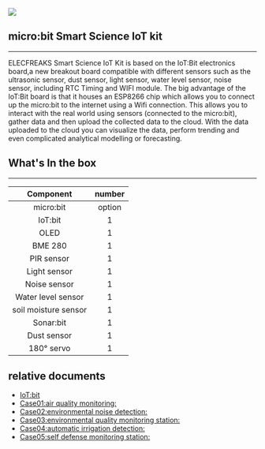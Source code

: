 ![](https://i.imgur.com/DbcyXDL.jpg)
## micro:bit Smart Science IoT kit
---

ELECFREAKS Smart Science IoT Kit is based on the IoT:Bit electronics board,a new breakout board compatible with different sensors such as the ultrasonic sensor, dust sensor, light sensor, water level sensor, noise sensor, including RTC Timing and WIFI module. The big advantage of the IoT:Bit board is that it houses an ESP8266 chip which allows you to connect up the micro:bit to the internet using a Wifi connection. This allows you to interact with the real world using sensors (connected to the micro:bit), gather data and then upload the collected data to the cloud. With the data uploaded to the cloud you can visualize the data, perform trending and even complicated analytical modelling or forecasting. 
## What's In the box ##
---

|Component|number|
|:-:|:-:|
|micro:bit|option|
|IoT:bit|1|
|OLED|1|
|BME 280|1|
|PIR sensor|1|
|Light sensor|1|
|Noise sensor|1|
|Water level sensor|1|
|soil moisture sensor|1|
|Sonar:bit|1|
|Dust sensor|1|
|180° servo|1|

## relative documents
- [IoT:bit ](/KidzCanCode-Tutorials-I/docs/iot_bit)
- [Case01:air quality monitoring:](/KidzCanCode-Tutorials-I/docs/IOT_bit_case01)
- [Case02:environmental noise detection:](/KidzCanCode-Tutorials-I/docs/IOT_bit_case02)
- [Case03:environmental quality monitoring station:](/KidzCanCode-Tutorials-I/docs/IOT_bit_case03)
- [Case04:automatic irrigation detection:](/KidzCanCode-Tutorials-I/docs/IOT_bit_case04)
- [Case05:self defense monitoring station:](/KidzCanCode-Tutorials-I/docs/IOT_bit_case05)
